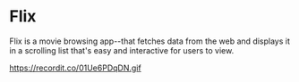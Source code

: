 # Flix
Flix is a movie browsing app--that fetches data from the web and displays it in a scrolling list that's easy and interactive for users to view.

https://recordit.co/01Ue6PDqDN.gif
